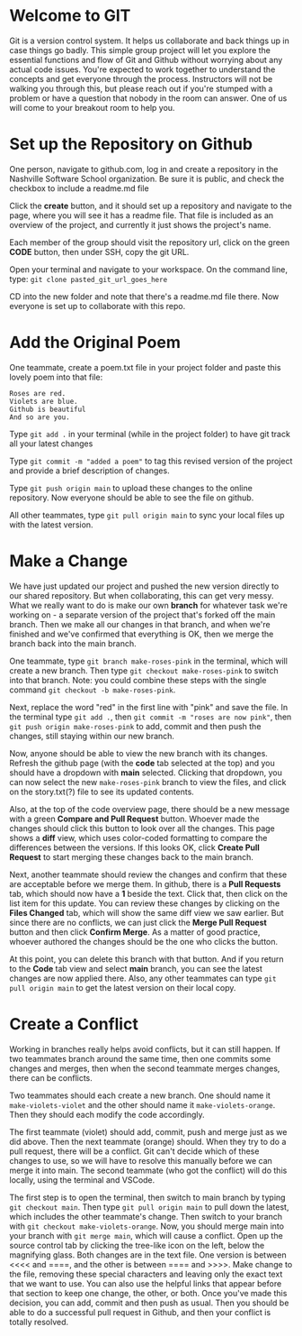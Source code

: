 
# Welcome to GIT

Git is a version control system. It helps us collaborate and back things up in case things go badly. This simple group project will let you explore the essential functions and flow of Git and Github without worrying about any actual code issues. You're expected to work together to understand the concepts and get everyone through the process. Instructors will not be walking you through this, but please reach out if you're stumped with a problem or have a question that nobody in the room can answer. One of us will come to your breakout room to help you.

# Set up the Repository on Github

One person, navigate to github.com, log in and create a repository in the Nashville Software School organization. Be sure it is public, and check the checkbox to include a readme.md file

Click the **create** button, and it should set up a repository and navigate to the page, where you will see it has a readme file. That file is included as an overview of the project, and currently it just shows the project's name.

Each member of the group should visit the repository url, click on the green **CODE** button, then under SSH, copy the git URL.

Open your terminal and navigate to your workspace. On the command line, type: `git clone pasted_git_url_goes_here` 

CD into the new folder and note that there's a readme.md file there. Now everyone is set up to collaborate with this repo.

# Add the Original Poem

One teammate, create a poem.txt file in your project folder and paste this lovely poem into that file:
```
Roses are red.
Violets are blue.
Github is beautiful
And so are you.
```

Type `git add .` in your terminal (while in the project folder) to have git track all your latest changes

Type `git commit -m "added a poem"` to tag this revised version of the project and provide a brief description of changes.

Type `git push origin main` to upload these changes to the online repository. Now everyone should be able to see the file on github.

All other teammates, type `git pull origin main` to sync your local files up with the latest version.

# Make a Change

We have just updated our project and pushed the new version directly to our shared repository. But when collaborating, this can get very messy. What we really want to do is make our own **branch** for whatever task we're working on - a separate version of the project that's forked off the main branch. Then we make all our changes in that branch, and when we're finished and we've confirmed that everything is OK, then we merge the branch back into the main branch.

One teammate, type `git branch make-roses-pink` in the terminal, which will create a new branch. Then type `git checkout make-roses-pink` to switch into that branch. Note: you could combine these steps with the single command `git checkout -b make-roses-pink`.

Next, replace the word "red" in the first line with "pink" and save the file. In the terminal type `git add .`, then `git commit -m "roses are now pink"`, then `git push origin make-roses-pink` to add, commit and then push the changes, still staying within our new branch.

Now, anyone should be able to view the new branch with its changes. Refresh the github page (with the **code** tab selected at the top) and you should have a dropdown with **main** selected. Clicking that dropdown, you can now select the new `make-roses-pink` branch to view the files, and click on the story.txt(?) file to see its updated contents. 

Also, at the top of the code overview page, there should be a new message with a green **Compare and Pull Request** button. Whoever made the changes should click this button to look over all the changes. This page shows a **diff** view, which uses color-coded formatting to compare the differences between the versions. If this looks OK, click **Create Pull Request** to start merging these changes back to the main branch.

Next, another teammate should review the changes and confirm that these are acceptable before we merge them. In github, there is a **Pull Requests** tab, which should now have a **1** beside the text. Click that, then click on the list item for this update. You can review these changes by clicking on the **Files Changed** tab, which will show the same diff view we saw earlier. But since there are no conflicts, we can just click the **Merge Pull Request** button and then click **Confirm Merge**. As a matter of good practice, whoever authored the changes should be the one who clicks the button.

At this point, you can delete this branch with that button. And if you return to the **Code** tab view and select **main** branch, you can see the latest changes are now applied there. Also, any other teammates can type `git pull origin main` to get the latest version on their local copy.

# Create a Conflict

Working in branches really helps avoid conflicts, but it can still happen. If two teammates branch around the same time, then one commits some changes and merges, then when the second teammate merges changes, there can be conflicts. 

Two teammates should each create a new branch. One should name it `make-violets-violet` and the other should name it `make-violets-orange`. Then they should each modify the code accordingly. 

The first teammate (violet) should add, commit, push and merge just as we did above. Then the next teammate (orange) should. When they try to do a pull request, there will be a conflict. Git can't decide which of these changes to use, so we will have to resolve this manually before we can merge it into main. The second teammate (who got the conflict) will do this locally, using the terminal and VSCode.

The first step is to open the terminal, then switch to main branch by typing `git checkout main`. Then type `git pull origin main` to pull down the latest, which includes the other teammate's change. Then switch to your branch with `git checkout make-violets-orange`. Now, you should merge main into your branch with `git merge main`, which will cause a conflict. Open up the source control tab by clicking the tree-like icon on the left, below the magnifying glass. Both changes are in the text file. One version is between <<<< and ====, and the other is between ==== and >>>>. Make change to the file, removing these special characters and leaving only the exact text that we want to use. You can also use the helpful links that appear before that section to keep one change, the other, or both. Once you've made this decision, you can add, commit and then push as usual. Then you should be able to do a successful pull request in Github, and then your conflict is totally resolved.


